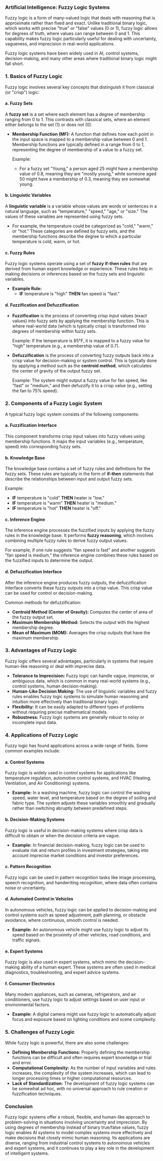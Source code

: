 ### Artificial Intelligence: Fuzzy Logic Systems

Fuzzy logic is a form of many-valued logic that deals with reasoning that is approximate rather than fixed and exact. Unlike traditional binary logic, which works with precise "true" or "false" values (0 or 1), fuzzy logic allows for degrees of truth, where values can range between 0 and 1. This capability makes fuzzy logic particularly useful for dealing with uncertainty, vagueness, and imprecision in real-world applications.

Fuzzy logic systems have been widely used in AI, control systems, decision-making, and many other areas where traditional binary logic might fall short.

### 1. **Basics of Fuzzy Logic**

Fuzzy logic involves several key concepts that distinguish it from classical (or "crisp") logic:

#### a. **Fuzzy Sets**
A **fuzzy set** is a set where each element has a degree of membership ranging from 0 to 1. This contrasts with classical sets, where an element either belongs to the set (1) or does not (0).

- **Membership Function (MF):** A function that defines how each point in the input space is mapped to a membership value between 0 and 1. Membership functions are typically defined in a range from 0 to 1, representing the degree of membership of a value to a fuzzy set.
  
  Example: 
  - For a fuzzy set "Young," a person aged 25 might have a membership value of 0.8, meaning they are "mostly young," while someone aged 50 might have a membership of 0.3, meaning they are somewhat young.

#### b. **Linguistic Variables**
A **linguistic variable** is a variable whose values are words or sentences in a natural language, such as "temperature," "speed," "age," or "size." The values of these variables are represented using fuzzy sets.
  
- For example, the temperature could be categorized as "cold," "warm," or "hot." These categories are defined by fuzzy sets, and the membership functions describe the degree to which a particular temperature is cold, warm, or hot.

#### c. **Fuzzy Rules**
Fuzzy logic systems operate using a set of **fuzzy if-then rules** that are derived from human expert knowledge or experience. These rules help in making decisions or inferences based on the fuzzy sets and linguistic variables.

- **Example Rule:**  
  - **IF** temperature is "high" **THEN** fan speed is "fast."

#### d. **Fuzzification and Defuzzification**
- **Fuzzification** is the process of converting crisp input values (exact values) into fuzzy sets by applying the membership function. This is where real-world data (which is typically crisp) is transformed into degrees of membership within fuzzy sets.
  
  Example: If the temperature is 85°F, it is mapped to a fuzzy value for "high" temperature (e.g., a membership value of 0.7).
  
- **Defuzzification** is the process of converting fuzzy outputs back into a crisp value for decision-making or system control. This is typically done by applying a method such as the **centroid method**, which calculates the center of gravity of the output fuzzy set.

  Example: The system might output a fuzzy value for fan speed, like "fast" or "medium," and then defuzzify it to a crisp value (e.g., setting the fan to 75% speed).

### 2. **Components of a Fuzzy Logic System**

A typical fuzzy logic system consists of the following components:

#### a. **Fuzzification Interface**
This component transforms crisp input values into fuzzy values using membership functions. It maps the input variables (e.g., temperature, speed) into corresponding fuzzy sets.

#### b. **Knowledge Base**
The knowledge base contains a set of fuzzy rules and definitions for the fuzzy sets. These rules are typically in the form of **if-then** statements that describe the relationships between input and output fuzzy sets.

Example:
- **IF** temperature is "cold" **THEN** heater is "low."
- **IF** temperature is "warm" **THEN** heater is "medium."
- **IF** temperature is "hot" **THEN** heater is "off."

#### c. **Inference Engine**
The inference engine processes the fuzzified inputs by applying the fuzzy rules in the knowledge base. It performs **fuzzy reasoning**, which involves combining multiple fuzzy rules to derive fuzzy output values.

For example, if one rule suggests "fan speed is fast" and another suggests "fan speed is medium," the inference engine combines these rules based on the fuzzified inputs to determine the output.

#### d. **Defuzzification Interface**
After the inference engine produces fuzzy outputs, the defuzzification interface converts these fuzzy outputs into a crisp value. This crisp value can be used for control or decision-making.

Common methods for defuzzification:
- **Centroid Method (Center of Gravity):** Computes the center of area of the fuzzy output set.
- **Maximum Membership Method:** Selects the output with the highest membership degree.
- **Mean of Maximum (MOM):** Averages the crisp outputs that have the maximum membership.

### 3. **Advantages of Fuzzy Logic**
Fuzzy logic offers several advantages, particularly in systems that require human-like reasoning or deal with imprecise data.

- **Tolerance to Imprecision:** Fuzzy logic can handle vague, imprecise, or ambiguous data, which is common in many real-world systems (e.g., control systems, human decision-making).
- **Human-Like Decision Making:** The use of linguistic variables and fuzzy rules enables fuzzy logic systems to simulate human reasoning and intuition more effectively than traditional binary logic.
- **Flexibility:** It can be easily adapted to different types of problems without requiring precise mathematical models.
- **Robustness:** Fuzzy logic systems are generally robust to noisy or incomplete input data.

### 4. **Applications of Fuzzy Logic**

Fuzzy logic has found applications across a wide range of fields. Some common examples include:

#### a. **Control Systems**
Fuzzy logic is widely used in control systems for applications like temperature regulation, automotive control systems, and HVAC (Heating, Ventilation, and Air Conditioning) systems.

- **Example:** In a washing machine, fuzzy logic can control the washing speed, water level, and temperature based on the degree of soiling and fabric type. The system adjusts these variables smoothly and gradually rather than switching abruptly between predefined steps.

#### b. **Decision-Making Systems**
Fuzzy logic is useful in decision-making systems where crisp data is difficult to obtain or when the decision criteria are vague.

- **Example:** In financial decision-making, fuzzy logic can be used to evaluate risk and return profiles in investment strategies, taking into account imprecise market conditions and investor preferences.

#### c. **Pattern Recognition**
Fuzzy logic can be used in pattern recognition tasks like image processing, speech recognition, and handwriting recognition, where data often contains noise or uncertainty.

#### d. **Automated Control in Vehicles**
In autonomous vehicles, fuzzy logic can be applied to decision-making and control systems such as speed adjustment, path planning, or obstacle avoidance, where continuous, smooth control is needed.

- **Example:** An autonomous vehicle might use fuzzy logic to adjust its speed based on the proximity of other vehicles, road conditions, and traffic signals.

#### e. **Expert Systems**
Fuzzy logic is also used in expert systems, which mimic the decision-making ability of a human expert. These systems are often used in medical diagnostics, troubleshooting, and expert advice systems.

#### f. **Consumer Electronics**
Many modern appliances, such as cameras, refrigerators, and air conditioners, use fuzzy logic to adjust settings based on user input or environmental factors.

- **Example:** A digital camera might use fuzzy logic to automatically adjust focus and exposure based on lighting conditions and scene complexity.

### 5. **Challenges of Fuzzy Logic**

While fuzzy logic is powerful, there are also some challenges:
- **Defining Membership Functions:** Properly defining the membership functions can be difficult and often requires expert knowledge or trial and error.
- **Computational Complexity:** As the number of input variables and rules increases, the complexity of the system increases, which can lead to longer processing times or higher computational resources.
- **Lack of Standardization:** The development of fuzzy logic systems can be somewhat ad hoc, with no universal approach to rule creation or fuzzification techniques.

### Conclusion

Fuzzy logic systems offer a robust, flexible, and human-like approach to problem-solving in situations involving uncertainty and imprecision. By using degrees of membership instead of binary true/false values, fuzzy logic enables AI systems to model complex systems more effectively and make decisions that closely mimic human reasoning. Its applications are diverse, ranging from industrial control systems to autonomous vehicles and expert systems, and it continues to play a key role in the development of intelligent systems.
